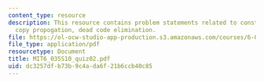 ```yaml
---
content_type: resource
description: This resource contains problem statements related to constant propogation,
  copy propogation, dead code elimination.
file: https://ol-ocw-studio-app-production.s3.amazonaws.com/courses/6-035-computer-language-engineering-spring-2010/dc3257dfb73b9c4ada6f21b6ccb40c85_MIT6_035S10_quiz02.pdf
file_type: application/pdf
resourcetype: Document
title: MIT6_035S10_quiz02.pdf
uid: dc3257df-b73b-9c4a-da6f-21b6ccb40c85
---
```

